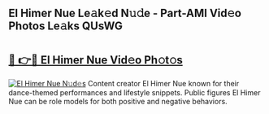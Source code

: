 ## El Himer Nue Le𝚊k𝚎d N𝚞𝚍e - Part-AMI Vid𝚎o Photos Le𝚊ks QUsWG

# <h2><a href="http://fb8kg4f.evod.top/?m=El+Himer+Nue">🔗 👉🔴 El Himer Nue Vid𝚎o Ph𝚘t𝚘s</a></h2>

[![El Himer Nue N𝚞d𝚎s](https://i.imgur.com/8V9OHl7.gif)](http://fb8kg4f.evod.top/?m=El+Himer+Nue)
Content creator El Himer Nue known for their dance-themed performances and lifestyle snippets. Public figures El Himer Nue can be role models for both positive and negative behaviors. 
